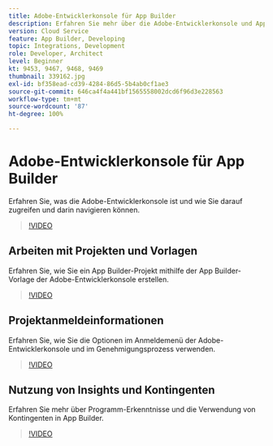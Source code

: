 ```yaml
---
title: Adobe-Entwicklerkonsole für App Builder
description: Erfahren Sie mehr über die Adobe-Entwicklerkonsole und App Builder-Projekte
version: Cloud Service
feature: App Builder, Developing
topic: Integrations, Development
role: Developer, Architect
level: Beginner
kt: 9453, 9467, 9468, 9469
thumbnail: 339162.jpg
exl-id: bf358ead-cd39-4284-86d5-5b4ab0cf1ae3
source-git-commit: 646ca4f4a441bf1565558002dcd6f96d3e228563
workflow-type: tm+mt
source-wordcount: '87'
ht-degree: 100%

---
```


# Adobe-Entwicklerkonsole für App Builder

Erfahren Sie, was die Adobe-Entwicklerkonsole ist und wie Sie darauf zugreifen und darin navigieren können.

>[!VIDEO](https://video.tv.adobe.com/v/339162/?quality=12&learn=on)

## Arbeiten mit Projekten und Vorlagen

Erfahren Sie, wie Sie ein App Builder-Projekt mithilfe der App Builder-Vorlage der Adobe-Entwicklerkonsole erstellen.

>[!VIDEO](https://video.tv.adobe.com/v/339163/?quality=12&learn=on)

## Projektanmeldeinformationen

Erfahren Sie, wie Sie die Optionen im Anmeldemenü der Adobe-Entwicklerkonsole und im Genehmigungsprozess verwenden.

>[!VIDEO](https://video.tv.adobe.com/v/339164/?quality=12&learn=on)

## Nutzung von Insights und Kontingenten

Erfahren Sie mehr über Programm-Erkenntnisse und die Verwendung von Kontingenten in App Builder.

>[!VIDEO](https://video.tv.adobe.com/v/339165/?quality=12&learn=on)
